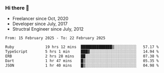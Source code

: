 ### Hi there 👋

- Freelancer since Oct, 2020
- Developer since July, 2017
- Structral Engineer since July, 2012

<!--START_SECTION:waka-->

```txt
From: 15 February 2025 - To: 22 February 2025

Ruby              19 hrs 12 mins  ██████████████▒░░░░░░░░░░   57.17 %
TypeScript        5 hrs 1 min     ███▓░░░░░░░░░░░░░░░░░░░░░   14.94 %
ERB               2 hrs 28 mins   ██░░░░░░░░░░░░░░░░░░░░░░░   07.38 %
Dart              1 hr 47 mins    █▒░░░░░░░░░░░░░░░░░░░░░░░   05.35 %
JSON              1 hr 40 mins    █▒░░░░░░░░░░░░░░░░░░░░░░░   04.98 %
```

<!--END_SECTION:waka-->
